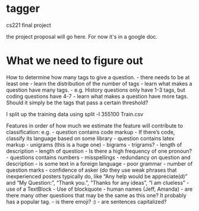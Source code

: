 tagger
======

cs221 final project

the project proposal will go here.
For now it's in a google doc.

What we need to figure out
==========================
How to determine how many tags to give a question.
    - there needs to be at least one
    - learn the distribution of the number of tags
    - learn what makes a question have many tags.
        - e.g. History questions only have 1-3 tags,
               but coding questions have 4-7
    - learn what makes a question have more tags. Should it
      simply be the tags that pass a certain threshold?

I split up the training data using
split -l 355100 Train.csv

Features in order of how much we estimate the feature will contribute to classification:
e.g.
    - question contains code markup
    - If there’s code, classify its language based on some library
    - question contains latex markup
    - unigrams (this is a huge one)
    - bigrams
    - trigrams?
    - length of description
    - length of question
    - Is there a high frequency of one pronoun?
    - questions contains numbers
    - misspellings
    - redundancy on question and description
    - is some text in a foreign language
    - poor grammar
    - number of question marks
    - confidence of asker (do they use weak phrases that inexperienced posters typically do, like “Any help would be appreciate(d)” and “My Question:”, “Thank you.”, “Thanks for any ideas”, “I am clueless”
    - use of a TextBlock
    - Use of blockquote
    - human names (Jeff, Amanda)
    - are there many other questions that may be the same as this one? It probably has a popular tag.
    - is there emoji? :)
    - are sentences capitalized?
